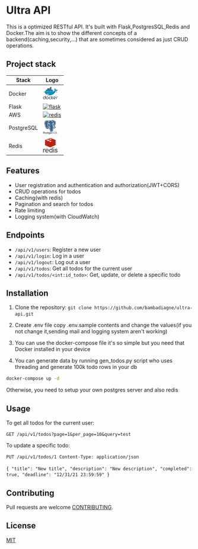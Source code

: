 # Ultra API
This is a optimized RESTful API. It's built with Flask,PostgresSQL,Redis and Docker.The aim is to show the different concepts of a backend(caching,security,...) that are sometimes considered as just CRUD operations.

## Project stack 
| Stack | Logo |
| ----- | ---- |
| Docker| <a href="https://www.docker.com/" target="_blank" rel="noreferrer"> <img src="https://raw.githubusercontent.com/devicons/devicon/master/icons/docker/docker-original-wordmark.svg" alt="docker" width="40" height="40"/> </a>     |
| Flask | <a href="https://flask.palletsprojects.com/" target="_blank" rel="noreferrer"> <img src="https://www.vectorlogo.zone/logos/pocoo_flask/pocoo_flask-icon.svg" alt="flask" width="40" height="40"/> </a> |
| AWS | <a href="https://aws.amazon.com/"> <img src="https://icongr.am/devicon/amazonwebservices-original.svg?size=128&color=currentColor"  alt="redis" width="40" height="40"/> </a> |
| PostgreSQL |<a href="https://www.postgresql.org" target="_blank" rel="noreferrer"> <img src="https://raw.githubusercontent.com/devicons/devicon/master/icons/postgresql/postgresql-original-wordmark.svg" alt="postgresql" width="40" height="40"/> </a> |
| Redis |  <img src="https://raw.githubusercontent.com/devicons/devicon/master/icons/redis/redis-original-wordmark.svg" alt="redis" width="40" height="40"/> </a> |


## Features

- User registration and authentication and authorization(JWT+CORS)
- CRUD operations for todos
- Caching(with redis)
- Pagination and search for todos
- Rate limiting
- Logging system(with CloudWatch)


## Endpoints
- `/api/v1/users`: Register a new user
- `/api/v1/login`: Log in a user
- `/api/v1/logout`: Log out a user
- `/api/v1/todos`: Get all todos for the current user
- `/api/v1/todos/<int:id_todo>`: Get, update, or delete a specific todo

## Installation
1. Clone the repository: `git clone https://github.com/bambadiagne/ultra-api.git`

2. Create .env file copy .env.sample contents and change the values(if you not change it,sending mail and logging system aren't working)

3. You can use the docker-compose file it's so simple but you need that Docker installed in your device
4. You can generate data by running gen_todos.py script who uses threading and generate 100k todo rows in your db

```bash
docker-compose up -d
```
Otherwise, you need to setup your own postgres server and also redis
## Usage

To get all todos for the current user:

``` 
GET /api/v1/todos?page=1&per_page=10&query=test 
```
To update a specific todo:
```
PUT /api/v1/todos/1 Content-Type: application/json

{ "title": "New title", "description": "New description", "completed": true, "deadline": "12/31/21 23:59:59" }
```

## Contributing
Pull requests are welcome [CONTRIBUTING](CONTRIBUTING.md).
## License
[MIT](LICENSE.md)
